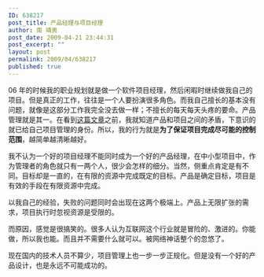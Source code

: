 ```yaml
---
ID: 638217
post_title: 产品经理与项目经理
author: 南 靖男
post_date: 2009-04-21 23:44:31
post_excerpt: ""
layout: post
permalink: 2009/04/638217
published: true
---
```

<p>06 年的时候我的职业规划就是做一个软件项目经理，然后闲暇时继续做我自己的项目。但是真正的工作，往往是一个人要扮演很多角色。而我自己擅长的基本没有问题，就像是这部分工作我完全没去做一样；不擅长的每天每天头疼的要命。产品管理就是其一。在看到<a title="产品管理和项目管理的区别" href="http://www.yeeyan.com/articles/view/imacg4/37435">这篇文章</a>之前，我就知道产品和项目之间的矛盾，下意识的就已给自己项目管理的身份。所以，我的行为就是<strong>为了保证项目完成尽可能的控制范围</strong>，越简单越清晰越好。</p>  <p>我不认为一个好的项目经理不能同时成为一个好的产品经理，在中小型项目中，作为管理者的角色就只有一两个人，很少会怎样的细分。当然，侧重点肯定是有不同。目标却是一直的，在有限的资源中完成既定的目标。产品是确定目标，项目是有效的手段在有限资源中完成。</p>  <p>以我自己的经验，失败的问题同时会出现在这两个极端上。产品上无限扩张的需求，项目执行时忽视资源是受限的。</p>  <p>而原因，感觉是很搞笑的。很多人认为互联网这个行业就是冒险的、激进的。你能做，所以我也能。而且并不需要什么就可以。被网络神话整个的忽悠了。</p>  <p>现在国内的技术人员不算少，项目管理上也一步一步正规化。但是没有一个好的产品设计，也是永远不可能成功的。</p>